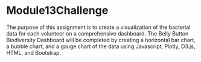 # Module13Challenge

The purpose of this assignment is to create a visualization of the bacterial data for each volunteer on a comprehensive dashboard. The Belly Button Biodiversity Dashboard will be completed by creating a horizontal bar chart, a bubble chart, and a gauge chart of the data using Javascript, Plotly, D3.js, HTML, and Bootstrap.

